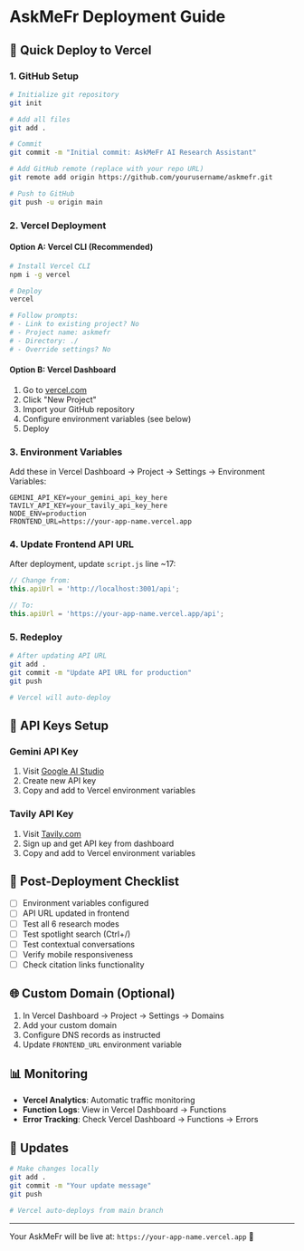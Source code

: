 # AskMeFr Deployment Guide

## 🚀 Quick Deploy to Vercel

### 1. GitHub Setup
```bash
# Initialize git repository
git init

# Add all files
git add .

# Commit
git commit -m "Initial commit: AskMeFr AI Research Assistant"

# Add GitHub remote (replace with your repo URL)
git remote add origin https://github.com/yourusername/askmefr.git

# Push to GitHub
git push -u origin main
```

### 2. Vercel Deployment

#### Option A: Vercel CLI (Recommended)
```bash
# Install Vercel CLI
npm i -g vercel

# Deploy
vercel

# Follow prompts:
# - Link to existing project? No
# - Project name: askmefr
# - Directory: ./
# - Override settings? No
```

#### Option B: Vercel Dashboard
1. Go to [vercel.com](https://vercel.com)
2. Click "New Project"
3. Import your GitHub repository
4. Configure environment variables (see below)
5. Deploy

### 3. Environment Variables
Add these in Vercel Dashboard → Project → Settings → Environment Variables:

```
GEMINI_API_KEY=your_gemini_api_key_here
TAVILY_API_KEY=your_tavily_api_key_here
NODE_ENV=production
FRONTEND_URL=https://your-app-name.vercel.app
```

### 4. Update Frontend API URL
After deployment, update `script.js` line ~17:
```javascript
// Change from:
this.apiUrl = 'http://localhost:3001/api';

// To:
this.apiUrl = 'https://your-app-name.vercel.app/api';
```

### 5. Redeploy
```bash
# After updating API URL
git add .
git commit -m "Update API URL for production"
git push

# Vercel will auto-deploy
```

## 🔧 API Keys Setup

### Gemini API Key
1. Visit [Google AI Studio](https://makersuite.google.com/app/apikey)
2. Create new API key
3. Copy and add to Vercel environment variables

### Tavily API Key
1. Visit [Tavily.com](https://tavily.com)
2. Sign up and get API key from dashboard
3. Copy and add to Vercel environment variables

## 🎯 Post-Deployment Checklist

- [ ] Environment variables configured
- [ ] API URL updated in frontend
- [ ] Test all 6 research modes
- [ ] Test spotlight search (Ctrl+/)
- [ ] Test contextual conversations
- [ ] Verify mobile responsiveness
- [ ] Check citation links functionality

## 🌐 Custom Domain (Optional)

1. In Vercel Dashboard → Project → Settings → Domains
2. Add your custom domain
3. Configure DNS records as instructed
4. Update `FRONTEND_URL` environment variable

## 📊 Monitoring

- **Vercel Analytics**: Automatic traffic monitoring
- **Function Logs**: View in Vercel Dashboard → Functions
- **Error Tracking**: Check Vercel Dashboard → Functions → Errors

## 🔄 Updates

```bash
# Make changes locally
git add .
git commit -m "Your update message"
git push

# Vercel auto-deploys from main branch
```

---

Your AskMeFr will be live at: `https://your-app-name.vercel.app` 🚀